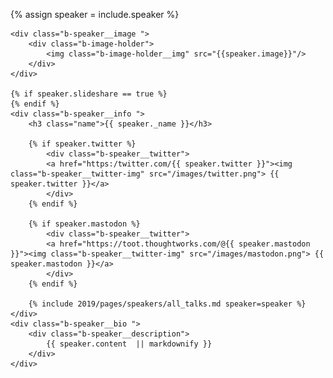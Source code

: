 {% assign speaker = include.speaker %}
<article class="b-speaker anchor" id="{{ speaker.id }}">

	<div class="b-speaker__image ">
		<div class="b-image-holder">
			<img class="b-image-holder__img" src="{{speaker.image}}"/>
		</div>
	</div>

	{% if speaker.slideshare == true %}
	{% endif %}
	<div class="b-speaker__info ">
		<h3 class="name">{{ speaker._name }}</h3>

		{% if speaker.twitter %}
			<div class="b-speaker__twitter">
			<a href="https:/twitter.com/{{ speaker.twitter }}"><img class="b-speaker__twitter-img" src="/images/twitter.png"> {{ speaker.twitter }}</a>
			</div>
		{% endif %}

		{% if speaker.mastodon %}
			<div class="b-speaker__twitter">
			<a href="https://toot.thoughtworks.com/@{{ speaker.mastodon }}"><img class="b-speaker__twitter-img" src="/images/mastodon.png"> {{ speaker.mastodon }}</a>
			</div>
		{% endif %}

		{% include 2019/pages/speakers/all_talks.md speaker=speaker %}
   	</div>
	<div class="b-speaker__bio ">
		<div class="b-speaker__description">
	 		{{ speaker.content  || markdownify }}
	  	</div>
   	</div>


</article>
